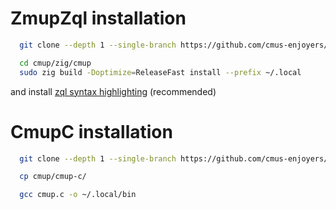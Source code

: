 # ZmupZql installation

```bash
  git clone --depth 1 --single-branch https://github.com/cmus-enjoyers/cmup

  cd cmup/zig/cmup
  sudo zig build -Doptimize=ReleaseFast install --prefix ~/.local
```

and install [zql syntax highlighting](https://github.com/cmus-enjoyers/tree-sitter-zql) (recommended)

# CmupC installation

```bash
  git clone --depth 1 --single-branch https://github.com/cmus-enjoyers/cmup

  cp cmup/cmup-c/

  gcc cmup.c -o ~/.local/bin
```
